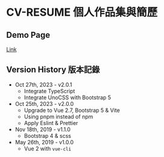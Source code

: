 # CV-RESUME 個人作品集與簡歷

## Demo Page
[Link](https://andy922200.github.io/CV-Resume/)

## Version History 版本記錄
* Oct 27th, 2023 - v2.0.1
  - Integrate TypeScript
  - Integrate UnoCSS with Bootstrap 5 
* Oct 25th, 2023 - v2.0.0
  - Upgrade to Vue 2.7, Bootstrap 5 & Vite
  - Using pnpm instead of npm 
  - Apply Eslint & Prettier
* Nov 18th, 2019 - v1.1.0
  - Bootstrap 4 & scss
* May 26th, 2019 - v1.0.0
  - Vue 2 with `vue-cli`
